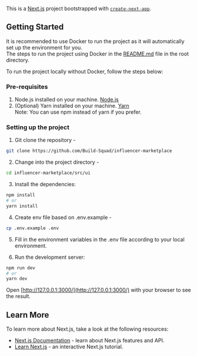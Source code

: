 This is a [Next.js](https://nextjs.org/) project bootstrapped with [`create-next-app`](https://github.com/vercel/next.js/tree/canary/packages/create-next-app).

## Getting Started

It is recommended to use Docker to run the project as it will automatically set up the environment for you.  
The steps to run the project using Docker in the [README.md](
  https://github.com/Build-Squad/influencer-marketplace/blob/main/README.md) file in the root directory.

To run the project locally without Docker, follow the steps below:

### Pre-requisites
1. Node.js installed on your machine. [Node.js](https://nodejs.org/en/download/)
2. (Optional) Yarn installed on your machine. [Yarn](https://classic.yarnpkg.com/en/docs/install/)  
Note: You can use npm instead of yarn if you prefer.

### Setting up the project

1. Git clone the repository -   
```bash
git clone https://github.com/Build-Squad/influencer-marketplace
```

2. Change into the project directory -  
```bash
cd influencer-marketplace/src/ui
```

3. Install the dependencies:

```bash
npm install
# or
yarn install
```

4. Create env file based on .env.example -  
```bash
cp .env.example .env
```

5. Fill in the environment variables in the .env file according to your local environment.

6. Run the development server:

```bash
npm run dev
# or
yarn dev
```

Open [http://127.0.0.1:3000/](http://127.0.0.1:3000/) with your browser to see the result.

## Learn More

To learn more about Next.js, take a look at the following resources:

- [Next.js Documentation](https://nextjs.org/docs) - learn about Next.js features and API.
- [Learn Next.js](https://nextjs.org/learn) - an interactive Next.js tutorial.
